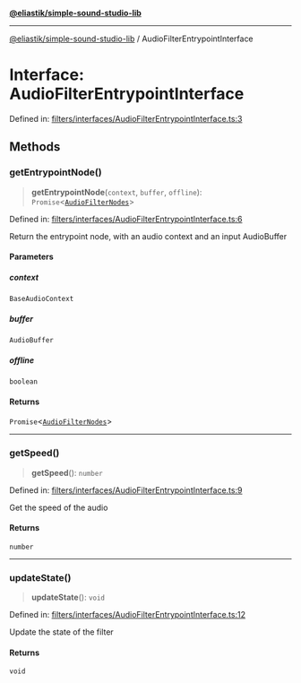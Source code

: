 [**@eliastik/simple-sound-studio-lib**](../README.md)

***

[@eliastik/simple-sound-studio-lib](../README.md) / AudioFilterEntrypointInterface

# Interface: AudioFilterEntrypointInterface

Defined in: [filters/interfaces/AudioFilterEntrypointInterface.ts:3](https://github.com/Eliastik/simple-sound-studio-lib/blob/ac774fbcc31e7b2bb36869a329e7b93025fe1f8e/lib/filters/interfaces/AudioFilterEntrypointInterface.ts#L3)

## Methods

### getEntrypointNode()

> **getEntrypointNode**(`context`, `buffer`, `offline`): `Promise`\<[`AudioFilterNodes`](AudioFilterNodes.md)\>

Defined in: [filters/interfaces/AudioFilterEntrypointInterface.ts:6](https://github.com/Eliastik/simple-sound-studio-lib/blob/ac774fbcc31e7b2bb36869a329e7b93025fe1f8e/lib/filters/interfaces/AudioFilterEntrypointInterface.ts#L6)

Return the entrypoint node, with an audio context and an input AudioBuffer

#### Parameters

##### context

`BaseAudioContext`

##### buffer

`AudioBuffer`

##### offline

`boolean`

#### Returns

`Promise`\<[`AudioFilterNodes`](AudioFilterNodes.md)\>

***

### getSpeed()

> **getSpeed**(): `number`

Defined in: [filters/interfaces/AudioFilterEntrypointInterface.ts:9](https://github.com/Eliastik/simple-sound-studio-lib/blob/ac774fbcc31e7b2bb36869a329e7b93025fe1f8e/lib/filters/interfaces/AudioFilterEntrypointInterface.ts#L9)

Get the speed of the audio

#### Returns

`number`

***

### updateState()

> **updateState**(): `void`

Defined in: [filters/interfaces/AudioFilterEntrypointInterface.ts:12](https://github.com/Eliastik/simple-sound-studio-lib/blob/ac774fbcc31e7b2bb36869a329e7b93025fe1f8e/lib/filters/interfaces/AudioFilterEntrypointInterface.ts#L12)

Update the state of the filter

#### Returns

`void`
